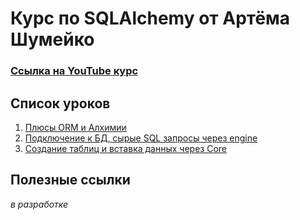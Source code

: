 # Курс по SQLAlchemy от Артёма Шумейко
### [Ссылка на YouTube курс](https://www.youtube.com/playlist?list=PLeLN0qH0-mCXARD_K-USF2wHctxzEVp40)



## Список уроков
1. [Плюсы ORM и Алхимии](https://youtu.be/hYuGRgVXGwU)
2. [Подключение к БД, сырые SQL запросы через engine](https://youtu.be/vh19Mlot0NY)
3. [Создание таблиц и вставка данных через Core](https://youtu.be/FZRH42jkO6o)

## Полезные ссылки
_в разработке_
